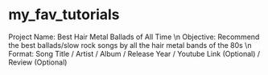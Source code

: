 # my_fav_tutorials

Project Name: Best Hair Metal Ballads of All Time \n
Objective: Recommend the best ballads/slow rock songs by all the hair metal bands of the 80s \n
Format: Song Title / Artist / Album / Release Year / Youtube Link (Optional) / Review (Optional)
